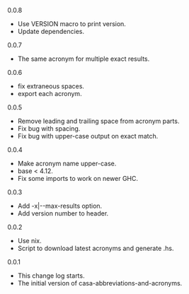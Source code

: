 0.0.8

* Use VERSION macro to print version.
* Update dependencies.

0.0.7

* The same acronym for multiple exact results.

0.0.6

* fix extraneous spaces.
* export each acronym.

0.0.5

* Remove leading and trailing space from acronym parts.
* Fix bug with spacing.
* Fix bug with upper-case output on exact match.

0.0.4

* Make acronym name upper-case.
* base < 4.12.
* Fix some imports to work on newer GHC.

0.0.3

* Add -x|--max-results option.
* Add version number to header.

0.0.2

* Use nix.
* Script to download latest acronyms and generate .hs.

0.0.1

* This change log starts.
* The initial version of casa-abbreviations-and-acronyms.
